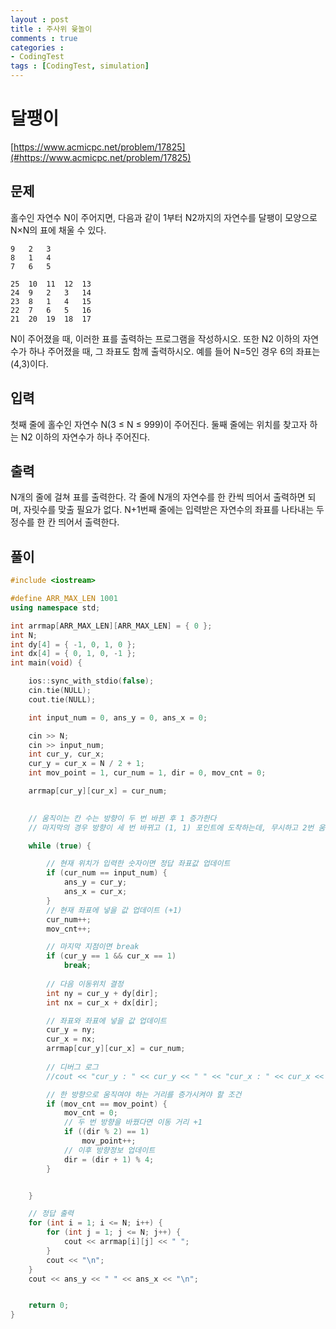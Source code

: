```yaml
---
layout : post
title : 주사위 윷놀이
comments : true
categories : 
- CodingTest
tags : [CodingTest, simulation]
---
```


# 달팽이

[https://www.acmicpc.net/problem/17825](#https://www.acmicpc.net/problem/17825)

## 문제
홀수인 자연수 N이 주어지면, 다음과 같이 1부터 N2까지의 자연수를 달팽이 모양으로 N×N의 표에 채울 수 있다.

```
9	2	3
8	1	4
7	6	5
```
```
25	10	11	12	13
24	9	2	3	14
23	8	1	4	15
22	7	6	5	16
21	20	19	18	17
```
N이 주어졌을 때, 이러한 표를 출력하는 프로그램을 작성하시오. 또한 N2 이하의 자연수가 하나 주어졌을 때, 그 좌표도 함께 출력하시오. 예를 들어 N=5인 경우 6의 좌표는 (4,3)이다.

## 입력
첫째 줄에 홀수인 자연수 N(3 ≤ N ≤ 999)이 주어진다. 둘째 줄에는 위치를 찾고자 하는 N2 이하의 자연수가 하나 주어진다.

## 출력
N개의 줄에 걸쳐 표를 출력한다. 각 줄에 N개의 자연수를 한 칸씩 띄어서 출력하면 되며, 자릿수를 맞출 필요가 없다. N+1번째 줄에는 입력받은 자연수의 좌표를 나타내는 두 정수를 한 칸 띄어서 출력한다.
## 풀이

```cpp
#include <iostream>

#define ARR_MAX_LEN 1001
using namespace std;

int arrmap[ARR_MAX_LEN][ARR_MAX_LEN] = { 0 };
int N;
int dy[4] = { -1, 0, 1, 0 };
int dx[4] = { 0, 1, 0, -1 };
int main(void) {

    ios::sync_with_stdio(false);
    cin.tie(NULL);
    cout.tie(NULL);

    int input_num = 0, ans_y = 0, ans_x = 0;

    cin >> N;
    cin >> input_num;
    int cur_y, cur_x;
    cur_y = cur_x = N / 2 + 1;
    int mov_point = 1, cur_num = 1, dir = 0, mov_cnt = 0;

    arrmap[cur_y][cur_x] = cur_num;

    
    // 움직이는 칸 수는 방향이 두 번 바뀐 후 1 증가한다
    // 마지막의 경우 방향이 세 번 바뀌고 (1, 1) 포인트에 도착하는데, 무시하고 2번 움직이고 칸 수를 1 증가시키더라도 현재 좌표가 (1, 1) 이면 break 하는 코드가 있어 문제가 없음

    while (true) {

        // 현재 위치가 입력한 숫자이면 정답 좌표값 업데이트 
        if (cur_num == input_num) {
            ans_y = cur_y;
            ans_x = cur_x;
        }
        // 현재 좌표에 넣을 값 업데이트 (+1)
        cur_num++;
        mov_cnt++;

        // 마지막 지점이면 break
        if (cur_y == 1 && cur_x == 1)
            break;
        
        // 다음 이동위치 결정 
        int ny = cur_y + dy[dir];
        int nx = cur_x + dx[dir];

        // 좌표와 좌표에 넣을 값 업데이트
        cur_y = ny;
        cur_x = nx;
        arrmap[cur_y][cur_x] = cur_num;
        
        // 디버그 로그
        //cout << "cur_y : " << cur_y << " " << "cur_x : " << cur_x << " " << "cur_num : " << cur_num << "\n";

        // 한 방향으로 움직여야 하는 거리를 증가시켜야 할 조건
        if (mov_cnt == mov_point) {            
            mov_cnt = 0;
            // 두 번 방향을 바꿨다면 이동 거리 +1 
            if ((dir % 2) == 1)
                mov_point++;
            // 이후 방향정보 업데이트
            dir = (dir + 1) % 4;
        }


    }

    // 정답 출력
    for (int i = 1; i <= N; i++) {
        for (int j = 1; j <= N; j++) {
            cout << arrmap[i][j] << " ";
        }
        cout << "\n";
    }
    cout << ans_y << " " << ans_x << "\n";


    return 0;
}
```



